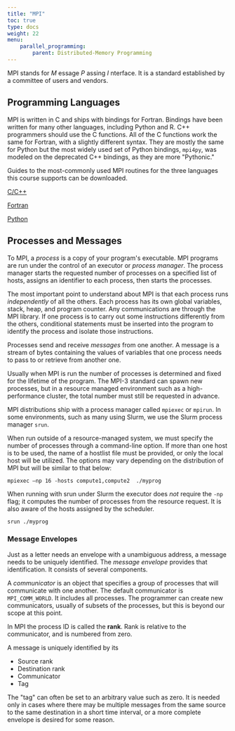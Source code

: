 ```yaml
---
title: "MPI"
toc: true
type: docs
weight: 22
menu:
    parallel_programming:
        parent: Distributed-Memory Programming
---
```


MPI stands for  _M_ essage  _P_ assing  _I_ nterface.  It is a standard established by a committee of users and vendors.  

## Programming Languages

MPI is written in C and ships with bindings for Fortran.  Bindings have been written for many other languages, including Python and R. C\+\+ programmers should use the C functions.  All of the C functions work the same for Fortran, with a slightly different syntax.  They are mostly the same for Python but the most widely used set of Python bindings, `mpi4py`, was modeled on the deprecated C\+\+ bindings, as they are more "Pythonic."

Guides to the most-commonly used MPI routines for the three languages this course supports can be downloaded.

[C/C++](/courses/parallel-computing-introduction/MPI_Guide_C.pdf) 

[Fortran](/courses/parallel-computing-introduction/MPI_Guide_Fortran.pdf) 

[Python](/courses/parallel-computing-introduction/MPI_Guide_mpi4py.pdf)

## Processes and Messages

To MPI, a _process_ is a copy of your program's executable.  MPI programs are run under the control of an executor or _process manager_.  The process manager starts the requested number of processes on a specified list of hosts, assigns an identifier to each process, then starts the processes. 

The most important point to understand about MPI is that each process runs _independently_ of all the others. Each process has its own global variables, stack, heap, and program counter.  Any communications are through the MPI library. If one process is to carry out some instructions differently from the others, conditional statements must be inserted into the program to identify the process and isolate those instructions.

Processes send and receive _messages_ from one another. A message is a stream of bytes containing the values of variables that one process needs to pass to or retrieve from another one. 

Usually when MPI is run the number of processes is determined and fixed for the lifetime of the program.  The MPI-3 standard can spawn new processes, but in a resource managed environment such as a high-performance cluster, the total number must still be requested in advance.

MPI distributions ship with a process manager called  `mpiexec`  or  `mpirun`. In some environments, such as many using Slurm, we use the Slurm process manager  `srun`.

When run outside of a resource-managed system, we must specify the number of processes through a command-line option.  If more than one host is to be used, the name of a hostlist file must be provided, or only the local host will be utilized.  The options may vary depending on the distribution of MPI but will be similar to that below:
```
mpiexec –np 16 -hosts compute1,compute2  ./myprog
```
When running with srun under Slurm the executor does  _not_  require the `-np` flag; it computes the number of processes from the resource request.  It is also aware of the hosts assigned by the scheduler.
```
srun ./myprog
```
### Message Envelopes

Just as a letter needs an envelope with a unambiguous address, a message needs to be uniquely identified. The _message envelope_ provides that identification. It consists of several components. 

A _communicator_ is an object that specifies a group of processes that will communicate with one another. The default communicator is
`MPI_COMM_WORLD`. It includes all processes.  The programmer can create new communicators, usually of subsets of the processes, but this is beyond our scope at this point.

In MPI the process ID is called the **rank**.  Rank is relative to the communicator, and is numbered from zero. 

A message is uniquely identified by its
- Source rank
- Destination rank
- Communicator
- Tag

The "tag" can often be set to an arbitrary value such as zero.  It is needed only in cases where there may be multiple messages from the same source to the same destination in a short time interval, or a more complete envelope is desired for some reason.


